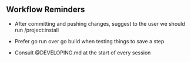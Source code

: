 ## Workflow Reminders
- After committing and pushing changes, suggest to the user we should run /project:install
- Prefer go run over go build when testing things to save a step

- Consult @DEVELOPING.md at the start of every session